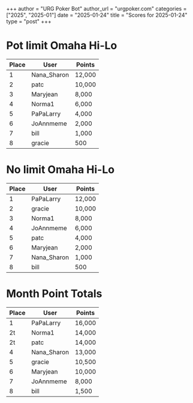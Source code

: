 +++
author = "URG Poker Bot"
author_url = "urgpoker.com"
categories = ["2025", "2025-01"]
date = "2025-01-24"
title = "Scores for 2025-01-24"
type = "post"
+++
# Pot limit Omaha Hi-Lo

| Place | User | Points |
|-------|------|--------|
| 1 | Nana_Sharon | 12,000 |
| 2 | patc | 10,000 |
| 3 | Maryjean | 8,000 |
| 4 | Norma1 | 6,000 |
| 5 | PaPaLarry | 4,000 |
| 6 | JoAnnmeme | 2,000 |
| 7 | bill | 1,000 |
| 8 | gracie | 500 |

# No limit Omaha Hi-Lo

| Place | User | Points |
|-------|------|--------|
| 1 | PaPaLarry | 12,000 |
| 2 | gracie | 10,000 |
| 3 | Norma1 | 8,000 |
| 4 | JoAnnmeme | 6,000 |
| 5 | patc | 4,000 |
| 6 | Maryjean | 2,000 |
| 7 | Nana_Sharon | 1,000 |
| 8 | bill | 500 |

# Month Point Totals

| Place | User | Points |
|-------|------|--------|
| 1 | PaPaLarry | 16,000 |
| 2t | Norma1 | 14,000 |
| 2t | patc | 14,000 |
| 4 | Nana_Sharon | 13,000 |
| 5 | gracie | 10,500 |
| 6 | Maryjean | 10,000 |
| 7 | JoAnnmeme | 8,000 |
| 8 | bill | 1,500 |
